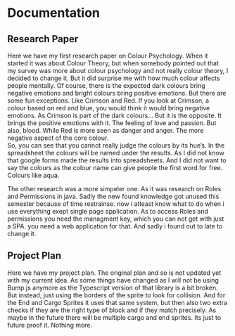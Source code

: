 # Documentation

## Research Paper
Here we have my first research paper on Colour Psychology. When it started it was about Colour Theory, but when somebody pointed out that my survey was more about colour psychology and not really colour theory, I decided to change it.
But it did surprise me with how much colour affects people mentally. 
Of course, there is the expected dark colours bring negative emotions and bright colours bring positive emotions. 
But there are some fun exceptions. Like Crimson and Red. If you look at Crimson, a colour based on red and blue, you would think it would bring negative emotions.
As Crimson is part of the dark colours… But it is the opposite. It brings the positive emotions with it. The feeling of love and passion. But also, blood.
While Red is more seen as danger and anger. The more negative aspect of the core colour.  
So, you can see that you cannot really judge the colours by its hue’s.
In the spreadsheet the colours will be named under the results. 
As I did not know that google forms made the results into spreadsheets. 
And I did not want to say the colours as the colour name can give people the first word for free. Colours like aqua. 

The other research was a more simpeler one. As it was research on Roles and Permissions in java. Sadly the new found knowledge got unused this semester because of time restrainse. now i atleast know what to do when i use everything exept single page application. As to access Roles and permissions you need the managment key, which you can not get with just a SPA. you need a web application for that. And sadly i found out to late to change it.

## Project Plan
Here we have my project plan. 
The original plan and so is not updated yet with my current idea. 
As some things have changed as I will not be using Bump.js anymore as the Typescript version of that library is a bit broken. 
But instead, just using the borders of the sprite to look for collision. 
And for the End and Cargo Sprites it uses that same system, but then also two extra checks if they are the right type of block and if they match precisely. 
As maybe in the future there will be multiple cargo and end sprites. Its just to future proof it. Nothing more.

